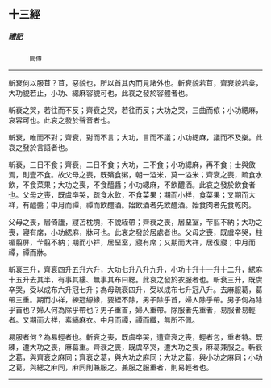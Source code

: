 

## 十三經

##### 禮記
　　　`間傳`

* * *

斬衰何以服苴？苴，惡貌也，所以首其內而見諸外也。斬衰貌若苴，齊衰貌若枲，大功貌若止，小功、緦麻容貌可也，此哀之發於容體者也。

斬衰之哭，若往而不反；齊衰之哭，若往而反；大功之哭，三曲而偯；小功緦麻，哀容可也。此哀之發於聲音者也。

斬衰，唯而不對；齊衰，對而不言；大功，言而不議；小功緦麻，議而不及樂。此哀之發於言語者也。

斬衰，三日不食；齊衰，二日不食；大功，三不食；小功緦麻，再不食；士與斂焉，則壹不食。故父母之喪，既殯食粥，朝一溢米，莫一溢米；齊衰之喪，疏食水飲，不食菜果；大功之喪，不食醯醬；小功緦麻，不飲醴酒。此哀之發於飲食者也。父母之喪，既虞卒哭，疏食水飲，不食菜果；期而小祥，食菜果；又期而大祥，有醯醬；中月而禫，禫而飲醴酒。始飲酒者先飲醴酒。始食肉者先食乾肉。

父母之喪，居倚廬，寢苫枕塊，不說絰帶；齊衰之喪，居堊室，芐翦不納；大功之喪，寢有席，小功緦麻，牀可也。此哀之發於居處者也。父母之喪，既虞卒哭，柱楣翦屏，芐翦不納；期而小祥，居堊室，寢有席；又期而大祥，居復寢；中月而禫，禫而牀。

斬衰三升，齊衰四升五升六升，大功七升八升九升，小功十升十一升十二升，緦麻十五升去其半，有事其縷、無事其布曰緦。此哀之發於衣服者也。斬衰三升，既虞卒哭，受以成布六升冠七升；為母疏衰四升，受以成布七升冠八升。去麻服葛，葛帶三重。期而小祥，練冠縓緣，要絰不除，男子除乎首，婦人除乎帶。男子何為除乎首也？婦人何為除乎帶也？男子重首，婦人重帶。除服者先重者，易服者易輕者。又期而大祥，素縞麻衣。中月而禫，禫而纖，無所不佩。

易服者何？為易輕者也。斬衰之喪，既虞卒哭，遭齊衰之喪，輕者包，重者特。既練，遭大功之喪，麻葛重。齊衰之喪，既虞卒哭，遭大功之喪，麻葛兼服之。斬衰之葛，與齊衰之麻同；齊衰之葛，與大功之麻同；大功之葛，與小功之麻同；小功之葛，與緦之麻同，麻同則兼服之。兼服之服重者，則易輕者也。

* * *

